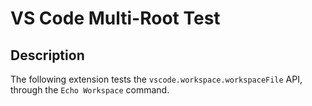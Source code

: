 # VS Code Multi-Root Test

## Description

The following extension tests the `vscode.workspace.workspaceFile` API, through the `Echo Workspace` command.

